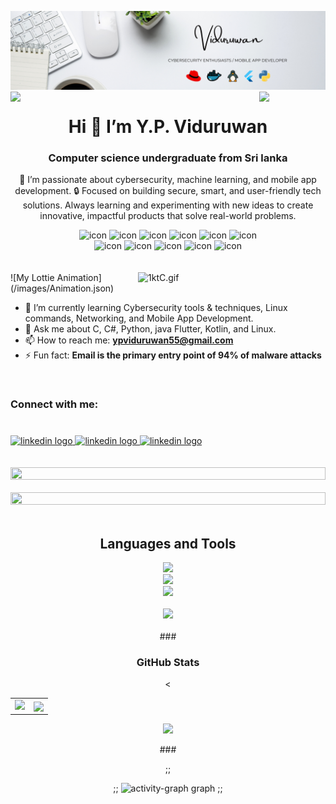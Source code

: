 ![Header](/images/baner.png)
<img align="left" src="https://user-images.githubusercontent.com/65187002/144930161-2f783401-8d27-4fdf-a2f7-cc0ba32f1f1f.gif" width="21%" style="display:inline;">
<img align="right" src="https://user-images.githubusercontent.com/65187002/144930161-2f783401-8d27-4fdf-a2f7-cc0ba32f1f1f.gif" width="21%" style="display:inline;">

<h1 align=center>Hi 👋 I’m Y.P. Viduruwan</h1>

<!--
;;**Viduruwan-55/Viduruwan-55** is a ✨ _special_ ✨ repository because its `README.md` (this file) appears on your GitHub profile.
-->
<h3 align="center">Computer science undergraduate from Sri lanka</h3>
<p align=center>
🚀 I’m passionate about cybersecurity, machine learning, and mobile app development.
🔒 Focused on building secure, smart, and user-friendly tech solutions. Always learning and experimenting with new ideas to create innovative, impactful products that solve real-world problems.
</p>
<div align="center">
  <img src="https://techstack-generator.vercel.app/csharp-icon.svg" alt="icon" width="50" height="50" />
  <img src="https://techstack-generator.vercel.app/python-icon.svg" alt="icon" width="50" height="50" />
  <img src="https://techstack-generator.vercel.app/ts-icon.svg" alt="icon" width="50" height="50" />
  <img src="https://techstack-generator.vercel.app/js-icon.svg" alt="icon"width="50" height="50" />
  <img src="https://techstack-generator.vercel.app/react-icon.svg" alt="icon" width="50" height="50" />
 <img src="https://techstack-generator.vercel.app/mysql-icon.svg" alt="icon" width="50" height="50" />
</div>
<div align="center">
  <img src="https://techstack-generator.vercel.app/nginx-icon.svg" alt="icon" width="50" height="50" />
  <img src="https://techstack-generator.vercel.app/java-icon.svg" alt="icon" width="50" height="50" />
  <img src="https://techstack-generator.vercel.app/github-icon.svg" alt="icon" width="50" height="50" />
  <img src="https://techstack-generator.vercel.app/docker-icon.svg" alt="icon" width="50" height="50" />
  <img src="https://techstack-generator.vercel.app/restapi-icon.svg" alt="icon" width="50" height="50" />
</div>
<br><br>
<img align="right" alt="1ktC.gif" width="300" src="/images/Animation.json">
![My Lottie Animation](/images/Animation.json)

<!-- working on -->

- 🌱 I’m currently learning Cybersecurity tools & techniques, Linux commands, Networking, and Mobile App Development.
- 💬 Ask me about C, C#, Python, java Flutter, Kotlin, and Linux.
- 📫 How to reach me: **ypviduruwan55@gmail.com**
- ⚡ Fun fact: **Email is the primary entry point of 94% of malware attacks**
<br>
<h3 align="left">Connect with me:</h3>

###

<br>
<div align="left">
  <a href="https://www.linkedin.com/in/yasisuru-pathum-viduruwan-35000b256" target="_blank">
    <img src="https://skillicons.dev/icons?i=linkedin" width="52" height="40" alt="linkedin logo"  />
  </a>
  <a href="mailto:ypviduruwan55@gmail.com" target="_blank">
    <img src="https://skillicons.dev/icons?i=gmail" width="52" height="40" alt="linkedin logo"  />
  </a>
  <a href="https://www.instagram.com/yasisurupathum/profilecard/?igsh=MTZxdTV6OTUxc2xrYQ==" target="_blank">
    <img src="https://skillicons.dev/icons?i=instagram" width="52" height="40" alt="linkedin logo"  />
  </a>
</div>
<br><br>
<img src="https://i.imgur.com/dBaSKWF.gif" height="20" width="100%">
<br><br>
<img src="https://i.imgur.com/dBaSKWF.gif" height="20" width="100%">
<br><br>

###

<h2 align="center">Languages and Tools</h2>

<div align="center">
  <a href="https://skillicons.dev">
    <img src="https://skillicons.dev/icons?i=html,css,bootstrap,jquery,js,react,nextjs,tailwind,c,cs" />
  </a>
</div>
<div align="center">
  <a href="https://skillicons.dev">
    <img src="https://skillicons.dev/icons?i=php,java,python,nodejs,spring,fastapi,mysql,postgresql" />
  </a>
</div>
<div align="center">
  <a href="https://skillicons.dev">
    <img src="https://skillicons.dev/icons?i=flutter,dart,kotlin,figma,firebase" />
  </a>
</div>
<br>
<div align="center">
  <a href="https://skillicons.dev">
    <img src="https://skillicons.dev/icons?i=https://skillicons.dev/icons?i=debian,kali,ubuntu,linux,redhat,docker,azure,gcp" />
  </a
</div>
<br><br>
###

<h3 align="center">GitHub Stats</h3>
<<div align="center">
  <table>
    <tr>
      <td>
        <img src="https://github-readme-stats.vercel.app/api?username=Viduruwan-55&theme=algolia&show_icons=true&show=reviews,prs_merged,prs_merged_percentage&hide=contribs,issues" height="200"/>
      </td>
      <td>
        <img align="center" src="https://github-readme-stats.vercel.app/api/top-langs/?username=Viduruwan-55&theme=algolia&show_icons=true&hide_border=false&layout=compact" height="200"/>
      </td>
    </tr>
  </table>
  <p align="center"> <img src="https://streak-stats.demolab.com/?username=Viduruwan-55&theme=algolia" /></p>
</div>
###

;; <div align="center">
;; <img src="https://github-readme-activity-graph.vercel.app/graph?username=AminduBhashana&radius=16&theme=redical&area=true&order=5" height="300" alt="activity-graph graph"  />
;; </div>

###

